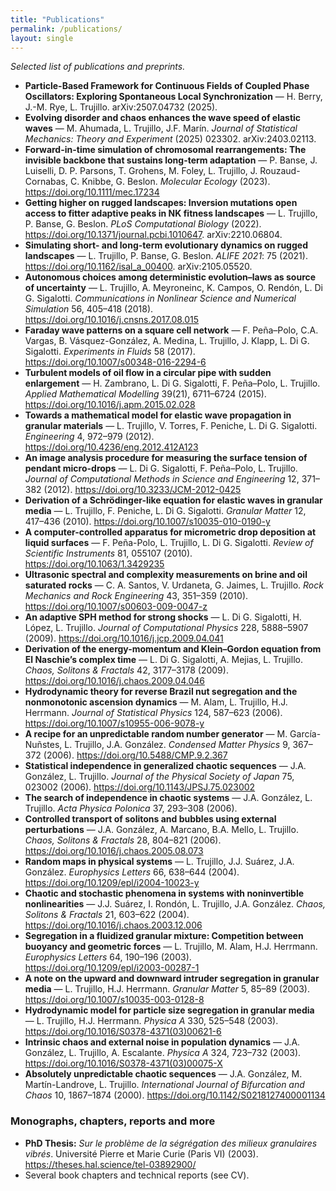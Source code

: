 ```yaml
---
title: "Publications"
permalink: /publications/
layout: single
---
```


*Selected list of publications and preprints.*

- **Particle-Based Framework for Continuous Fields of Coupled Phase Oscillators: Exploring Spontaneous Local Synchronization** — H. Berry, J.-M. Rye, L. Trujillo. arXiv:2507.04732 (2025).
- **Evolving disorder and chaos enhances the wave speed of elastic waves** — M. Ahumada, L. Trujillo, J.F. Marín. *Journal of Statistical Mechanics: Theory and Experiment* (2025) 023302. arXiv:2403.02113.
- **Forward-in-time simulation of chromosomal rearrangements: The invisible backbone that sustains long-term adaptation** — P. Banse, J. Luiselli, D. P. Parsons, T. Grohens, M. Foley, L. Trujillo, J. Rouzaud-Cornabas, C. Knibbe, G. Beslon. *Molecular Ecology* (2023). https://doi.org/10.1111/mec.17234
- **Getting higher on rugged landscapes: Inversion mutations open access to fitter adaptive peaks in NK fitness landscapes** — L. Trujillo, P. Banse, G. Beslon. *PLoS Computational Biology* (2022). https://doi.org/10.1371/journal.pcbi.1010647. arXiv:2210.06804.
- **Simulating short- and long-term evolutionary dynamics on rugged landscapes** — L. Trujillo, P. Banse, G. Beslon. *ALIFE 2021*: 75 (2021). https://doi.org/10.1162/isal_a_00400. arXiv:2105.05520.
- **Autonomous choices among deterministic evolution–laws as source of uncertainty** — L. Trujillo, A. Meyroneinc, K. Campos, O. Rendón, L. Di G. Sigalotti. *Communications in Nonlinear Science and Numerical Simulation* 56, 405–418 (2018). https://doi.org/10.1016/j.cnsns.2017.08.015
- **Faraday wave patterns on a square cell network** — F. Peña–Polo, C.A. Vargas, B. Vásquez-González, A. Medina, L. Trujillo, J. Klapp, L. Di G. Sigalotti. *Experiments in Fluids* 58 (2017). https://doi.org/10.1007/s00348-016-2294-6
- **Turbulent models of oil flow in a circular pipe with sudden enlargement** — H. Zambrano, L. Di G. Sigalotti, F. Peña–Polo, L. Trujillo. *Applied Mathematical Modelling* 39(21), 6711–6724 (2015). https://doi.org/10.1016/j.apm.2015.02.028
- **Towards a mathematical model for elastic wave propagation in granular materials** — L. Trujillo, V. Torres, F. Peniche, L. Di G. Sigalotti. *Engineering* 4, 972–979 (2012). https://doi.org/10.4236/eng.2012.412A123
- **An image analysis procedure for measuring the surface tension of pendant micro-drops** — L. Di G. Sigalotti, F. Peña–Polo, L. Trujillo. *Journal of Computational Methods in Science and Engineering* 12, 371–382 (2012). https://doi.org/10.3233/JCM-2012-0425
- **Derivation of a Schrödinger-like equation for elastic waves in granular media** — L. Trujillo, F. Peniche, L. Di G. Sigalotti. *Granular Matter* 12, 417–436 (2010). https://doi.org/10.1007/s10035-010-0190-y
- **A computer-controlled apparatus for micrometric drop deposition at liquid surfaces** — F. Peña-Polo, L. Trujillo, L. Di G. Sigalotti. *Review of Scientific Instruments* 81, 055107 (2010). https://doi.org/10.1063/1.3429235
- **Ultrasonic spectral and complexity measurements on brine and oil saturated rocks** — C. A. Santos, V. Urdaneta, G. Jaimes, L. Trujillo. *Rock Mechanics and Rock Engineering* 43, 351–359 (2010). https://doi.org/10.1007/s00603-009-0047-z
- **An adaptive SPH method for strong shocks** — L. Di G. Sigalotti, H. López, L. Trujillo. *Journal of Computational Physics* 228, 5888–5907 (2009). https://doi.org/10.1016/j.jcp.2009.04.041
- **Derivation of the energy-momentum and Klein–Gordon equation from El Naschie’s complex time** — L. Di G. Sigalotti, A. Mejias, L. Trujillo. *Chaos, Solitons & Fractals* 42, 3177–3178 (2009). https://doi.org/10.1016/j.chaos.2009.04.046
- **Hydrodynamic theory for reverse Brazil nut segregation and the nonmonotonic ascension dynamics** — M. Alam, L. Trujillo, H.J. Herrmann. *Journal of Statistical Physics* 124, 587–623 (2006). https://doi.org/10.1007/s10955-006-9078-y
- **A recipe for an unpredictable random number generator** — M. García-Nuñstes, L. Trujillo, J.A. González. *Condensed Matter Physics* 9, 367–372 (2006). https://doi.org/10.5488/CMP.9.2.367
- **Statistical independence in generalized chaotic sequences** — J.A. González, L. Trujillo. *Journal of the Physical Society of Japan* 75, 023002 (2006). https://doi.org/10.1143/JPSJ.75.023002
- **The search of independence in chaotic systems** — J.A. González, L. Trujillo. *Acta Physica Polonica* 37, 293–308 (2006).
- **Controlled transport of solitons and bubbles using external perturbations** — J.A. González, A. Marcano, B.A. Mello, L. Trujillo. *Chaos, Solitons & Fractals* 28, 804–821 (2006). https://doi.org/10.1016/j.chaos.2005.08.073
- **Random maps in physical systems** — L. Trujillo, J.J. Suárez, J.A. González. *Europhysics Letters* 66, 638–644 (2004). https://doi.org/10.1209/epl/i2004-10023-y
- **Chaotic and stochastic phenomena in systems with noninvertible nonlinearities** — J.J. Suárez, I. Rondón, L. Trujillo, J.A. González. *Chaos, Solitons & Fractals* 21, 603–622 (2004). https://doi.org/10.1016/j.chaos.2003.12.006
- **Segregation in a fluidized granular mixture: Competition between buoyancy and geometric forces** — L. Trujillo, M. Alam, H.J. Herrmann. *Europhysics Letters* 64, 190–196 (2003). https://doi.org/10.1209/epl/i2003-00287-1
- **A note on the upward and downward intruder segregation in granular media** — L. Trujillo, H.J. Herrmann. *Granular Matter* 5, 85–89 (2003). https://doi.org/10.1007/s10035-003-0128-8
- **Hydrodynamic model for particle size segregation in granular media** — L. Trujillo, H.J. Herrmann. *Physica A* 330, 525–548 (2003). https://doi.org/10.1016/S0378-4371(03)00621-6
- **Intrinsic chaos and external noise in population dynamics** — J.A. González, L. Trujillo, A. Escalante. *Physica A* 324, 723–732 (2003). https://doi.org/10.1016/S0378-4371(03)00075-X
- **Absolutely unpredictable chaotic sequences** — J.A. González, M. Martín-Landrove, L. Trujillo. *International Journal of Bifurcation and Chaos* 10, 1867–1874 (2000). https://doi.org/10.1142/S0218127400001134

### Monographs, chapters, reports and more
- **PhD Thesis:** *Sur le problème de la ségrégation des milieux granulaires vibrés*. Université Pierre et Marie Curie (Paris VI) (2003). https://theses.hal.science/tel-03892900/
- Several book chapters and technical reports (see CV).
